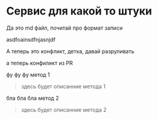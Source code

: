 # Сервис для какой то штуки

Да это md файл, почитай про формат записи

asdfoainsdfnjasnjdf

А теперь это конфликт, детка, давай разруливать

а теперь конфиликт из PR

фу фу фу метод 1
> здесь будет описанние метода 1

бла бла бла метод 2
> здесь будет описанние метода 2
